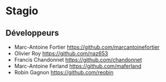 # Stagio

Développeurs
-------------------
* Marc-Antoine Fortier <https://github.com/marcantoinefortier>
* Olivier Roy <https://github.com/naz653>
* Francis Chandonnet <https://github.com/chandonnet>
* Marc-Antoine Ferland <https://github.com/maferland>
* Robin Gagnon <https://github.com/reobin>
